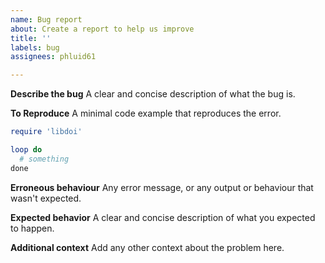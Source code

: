 ```yaml
---
name: Bug report
about: Create a report to help us improve
title: ''
labels: bug
assignees: phluid61

---
```


**Describe the bug**
A clear and concise description of what the bug is.

**To Reproduce**
A minimal code example that reproduces the error.

```ruby
require 'libdoi'

loop do
  # something
done
```

**Erroneous behaviour**
Any error message, or any output or behaviour that wasn't expected.

**Expected behavior**
A clear and concise description of what you expected to happen.

**Additional context**
Add any other context about the problem here.
